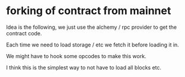 

# forking of contract from mainnet

Idea is the following, we just use the alchemy / rpc provider to get the contract code.

Each time we need to load storage / etc we fetch it before loading it in.

We might have to hook some opcodes to make this work.

I think this is the simplest way to not have to load all blocks etc.
